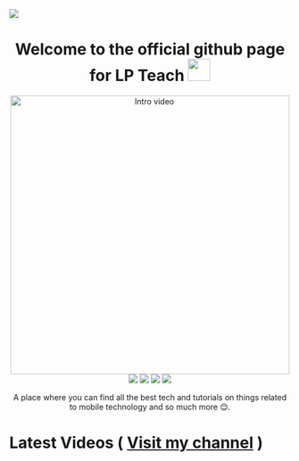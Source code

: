 <img src="https://github.com/LP-Teach/files/blob/bb8ae97df95cc1bec2cd4520ca586d1e7f40e5e7/banner/banner.jpg" align=center>

<h1 align=center>Welcome to the official github page for LP Teach <img  height="40px" src="https://camo.githubusercontent.com/c5763e7c322079fa5e6256670a7ba475d7d41b94afc2d033ef72a9b98a62ef80/68747470733a2f2f6d656469612e74656e6f722e636f6d2f696d616765732f62363137633336663964623237366433313436653937346238666636346634632f74656e6f722e676966" /></h1>

<div align="center">
<a href="https://youtu.be/4sqDPseWlFQ" title="LP Teach Intro"><img src="https://github.com/LP-Teach/files/blob/1d86ab2d5c63c1de4c48a518c99426d2d8815b73/readme_thumb/intro.jpg" alt="Intro video"  width="500px" /></a>
</div>

<div align="center">
<a href="https://www.youtube.com/channel/UCcrvHbgE3u_eDfYm6iJKEvg"><img src="https://img.shields.io/youtube/channel/subscribers/UCcrvHbgE3u_eDfYm6iJKEvg?label=channel%20subscribers&logo=youtube&logoColor=red&style=for-the-badge"></a>
<a href="https://www.youtube.com/channel/UCcrvHbgE3u_eDfYm6iJKEvg"><img src="https://img.shields.io/youtube/channel/views/UCcrvHbgE3u_eDfYm6iJKEvg?label=channel%20views&logo=youtube&logoColor=red&style=for-the-badge"></a>
<a href="https://twitter.com/LlewellynAdont1"><img src="https://img.shields.io/badge/Twitter-%231DA1F2.svg?style=for-the-badge&logo=Twitter&logoColor=white"></a>
<a href="https://www.instagram.com/llewellynpaint/"><img src="https://img.shields.io/badge/Instagram-%23E4405F.svg?style=for-the-badge&logo=Instagram&logoColor=white" /></a>
</div>

<p align="center">A place where you can find all the best tech and tutorials on things related to mobile technology and so much more 😌.</p>

<h1>Latest Videos ( <a href="https://www.youtube.com/channel/UCcrvHbgE3u_eDfYm6iJKEvg" target="_blank">Visit my channel</a> )</h1>
